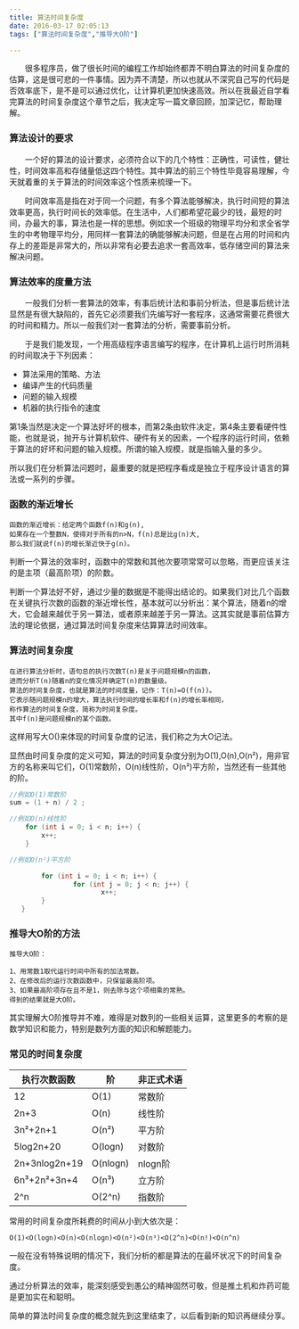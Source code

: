 ```yaml
---
title: 算法时间复杂度
date: 2016-03-17 02:05:13
tags: ["算法时间复杂度","推导大O阶"]

---
```


  很多程序员，做了很长时间的编程工作却始终都弄不明白算法的时间复杂度的估算，这是很可悲的一件事情。因为弄不清楚，所以也就从不深究自己写的代码是否效率底下，是不是可以通过优化，让计算机更加快速高效。所以在我最近自学看完算法的时间复杂度这个章节之后，我决定写一篇文章回顾，加深记忆，帮助理解。
  
<!--More-->

### 算法设计的要求

  一个好的算法的设计要求，必须符合以下的几个特性：正确性，可读性，健壮性，时间效率高和存储量低这四个特性。其中算法的前三个特性毕竟容易理解，今天就着重的关于算法的时间效率这个性质来梳理一下。

  时间效率高是指在对于同一个问题，有多个算法能够解决，执行时间短的算法效率更高，执行时间长的效率低。在生活中，人们都希望花最少的钱，最短的时间，办最大的事，算法也是一样的思想。例如求一个班级的物理平均分和求全省学生的中考物理平均分，用同样一套算法的确能够解决问题，但是在占用的时间和内存上的差距是非常大的，所以非常有必要去追求一套高效率，低存储空间的算法来解决问题。

### 算法效率的度量方法

  一般我们分析一套算法的效率，有事后统计法和事前分析法，但是事后统计法显然是有很大缺陷的，首先它必须要我们先编写好一套程序，这通常需要花费很大的时间和精力。所以一般我们对一套算法的分析，需要事前分析。

  于是我们能发现，一个用高级程序语言编写的程序，在计算机上运行时所消耗的时间取决于下列因素：

- 算法采用的策略、方法
- 编译产生的代码质量
- 问题的输入规模
- 机器的执行指令的速度

第1条当然是决定一个算法好坏的根本，而第2条由软件决定，第4条主要看硬件性能，也就是说，抛开与计算机软件、硬件有关的因素，一个程序的运行时间，依赖于算法的好坏和问题的输入规模。所谓的输入规模，就是指输入量的多少。

所以我们在分析算法问题时，最重要的就是把程序看成是独立于程序设计语言的算法或一系列的步骤。

### 函数的渐近增长

```
函数的渐近增长：给定两个函数f(n)和g(n),
如果存在一个整数N，使得对于所有的n>N，f(n)总是比g(n)大,
那么我们就说f(n)的增长渐近快于g(n)。
```
判断一个算法的效率时，函数中的常数和其他次要项常常可以忽略，而更应该关注的是主项（最高阶项）的阶数。

判断一个算法好不好，通过少量的数据是不能得出结论的。如果我们对比几个函数在关键执行次数的函数的渐近增长性，基本就可以分析出：某个算法，随着n的增大，它会越来越优于另一算法，或者原来越差于另一算法。这其实就是事前估算方法的理论依据，通过算法时间复杂度来估算算法时间效率。

### 算法时间复杂度

```
在进行算法分析时，语句总的执行次数T(n)是关于问题规模n的函数，
进而分析T(n)随着n的变化情况并确定T(n)的数量级。
算法的时间复杂度，也就是算法的时间度量，记作：T(n)=O(f(n))。
它表示随问题规模n的增大，算法执行时间的增长率和f(n)的增长率相同，
称作算法的时间复杂度，简称为时间复杂度。
其中f(n)是问题规模n的某个函数。
```

这样用写大O()来体现的时间复杂度的记法，我们称之为大O记法。

显然由时间复杂度的定义可知，算法的时间复杂度分别为O(1),O(n),O(n²)，用非官方的名称来叫它们，O(1)常数阶，O(n)线性阶，O(n²)平方阶，当然还有一些其他的阶。

``` c
//例如O(1)常数阶
sum = (1 + n) / 2 ;

//例如O(n)线性阶
    for (int i = 0; i < n; i++) {
        x++;
    }

//例如O(n²)平方阶

        for (int i = 0; i < n; i++) {
                for (int j = 0; j < n; j++) {
                       x++;
        }
   }
```

### 推导大O阶的方法

```
推导大O阶：

1、用常数1取代运行时间中所有的加法常数。
2、在修改后的运行次数函数中，只保留最高阶项。
3、如果最高阶项存在且不是1，则去除与这个项相乘的常熟。
得到的结果就是大O阶。

```

其实理解大O阶推导并不难，难得是对数列的一些相关运算，这里更多的考察的是数学知识和能力，特别是数列方面的知识和解题能力。

### 常见的时间复杂度

执行次数函数 | 阶|非正式术语
-----------------|---|--------------
12|O(1)|常数阶
2n+3|O(n)|线性阶
3n²+2n+1|O(n²)|平方阶
5log2n+20|O(logn)|对数阶
2n+3nlog2n+19|O(nlogn)|nlogn阶
6n³+2n²+3n+4|O(n³)|立方阶
2^n|O(2^n)|指数阶

常用的时间复杂度所耗费的时间从小到大依次是：
```
O(1)<O(logn)<O(n)<O(nlogn)<O(n²)<O(n³)<O(2^n)<O(n!)<O(n^n)
```

一般在没有特殊说明的情况下，我们分析的都是算法的在最坏状况下的时间复杂度。

通过分析算法的效率，能深刻感受到愚公的精神固然可敬，但是推土机和炸药可能是更加实在和聪明。

简单的算法时间复杂度的概念就先到这里结束了，以后看到新的知识再继续分享。
 
